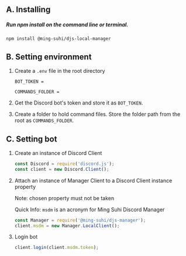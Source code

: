 ## A. Installing

##### Run npm install on the command line or terminal.
```
npm install @ming-suhi/djs-local-manager
```

## B. Setting environment

1. Create a `.env` file in the root directory

    ```env
    BOT_TOKEN = 

    COMMANDS_FOLDER =
    ```

2. Get the Discord bot's token and store it as `BOT_TOKEN`.

3. Create a folder to hold command files. Store the folder path from the root as `COMMANDS_FOLDER`.

## C. Setting bot

1. Create an instance of Discord Client
    ```js
    const Discord = require('discord.js');
    const client = new Discord.Client();
    ```

2. Attach an instance of Manager Client to a Discord Client instance property

    Note: chosen property must not be taken

    Quick Info: `msdm` is an acronym for Ming Suhi Discord Manager

    ```js
    const Manager = require('@ming-suhi/djs-manager');
    client.msdm = new Manager.LocalClient();
    ```

3. Login bot
    ```js
    client.login(client.msdm.token);
    ```